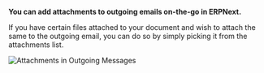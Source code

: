 **You can add attachments to outgoing emails on-the-go in ERPNext.**

If you have certain files attached to your document and wish to attach the same to the outgoing email, you can do so by simply picking it from the attachments list.

![Attachments in Outgoing Messages](https://docs.erpnext.com/files/using-add-attachments-in-message.gif)